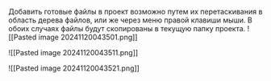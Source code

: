 Добавить готовые файлы в проект возможно путем их перетаскивания в область дерева файлов, или же через меню правой клавиши мыши. В обоих случаях файлы будут скопированы в текущую папку проекта.
![[Pasted image 20241120043501.png]]

![[Pasted image 20241120043511.png]]

![[Pasted image 20241120043521.png]]




